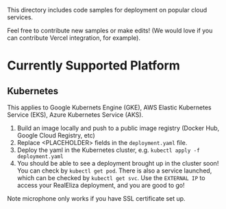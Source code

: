 This directory includes code samples for deployment on popular cloud services.

Feel free to contribute new samples or make edits! (We would love if you can contribute Vercel integration, for example).

# Currently Supported Platform

## Kubernetes
This applies to Google Kubernets Engine (GKE), AWS Elastic Kubernetes Service (EKS), Azure Kubernetes Service (AKS).

1. Build an image locally and push to a public image registry (Docker Hub, Google Cloud Registry, etc)
2. Replace \<PLACEHOLDER\> fields in the `deployment.yaml` file.
3. Deploy the yaml in the Kubernetes cluster, e.g. 
```kubectl apply -f deployment.yaml```
4. You should be able to see a deployment brought up in the cluster soon! You can check by `kubectl get pod`. There is also a service launched, which can be checked by `kubectl get svc`. Use the `EXTERNAL IP` to access your RealEliza deployment, and you are good to go!

Note microphone only works if you have SSL certificate set up.

